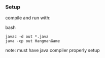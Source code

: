 ### Setup

compile and run with:

bash
```
javac -d out *.java
java -cp out HangmanGame 
```

note: must have java compiler properly setup

